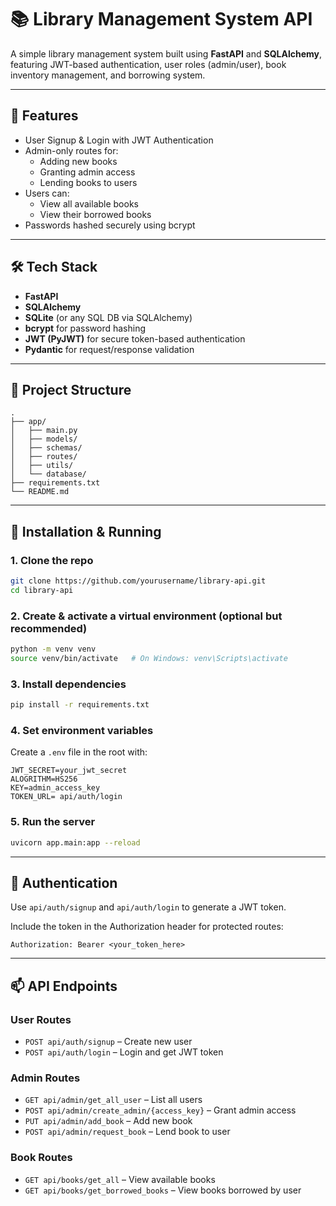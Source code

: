 # 📚 Library Management System API

A simple library management system built using **FastAPI** and **SQLAlchemy**, featuring JWT-based authentication, user roles (admin/user), book inventory management, and borrowing system.

---

## 🚀 Features

- User Signup & Login with JWT Authentication
- Admin-only routes for:
  - Adding new books
  - Granting admin access
  - Lending books to users
- Users can:
  - View all available books
  - View their borrowed books
- Passwords hashed securely using bcrypt

---

## 🛠 Tech Stack

- **FastAPI**
- **SQLAlchemy**
- **SQLite** (or any SQL DB via SQLAlchemy)
- **bcrypt** for password hashing
- **JWT (PyJWT)** for secure token-based authentication
- **Pydantic** for request/response validation

---

## 📂 Project Structure

```
.
├── app/
│   ├── main.py
│   ├── models/
│   ├── schemas/
│   ├── routes/
│   ├── utils/
│   └── database/
├── requirements.txt
└── README.md
```

---

## 🧪 Installation & Running

### 1. Clone the repo

```bash
git clone https://github.com/yourusername/library-api.git
cd library-api
```

### 2. Create & activate a virtual environment (optional but recommended)

```bash
python -m venv venv
source venv/bin/activate   # On Windows: venv\Scripts\activate
```

### 3. Install dependencies

```bash
pip install -r requirements.txt
```

### 4. Set environment variables

Create a `.env` file in the root with:

```env
JWT_SECRET=your_jwt_secret
ALOGRITHM=HS256
KEY=admin_access_key
TOKEN_URL= api/auth/login
```

### 5. Run the server

```bash
uvicorn app.main:app --reload
```

---

## 🔐 Authentication

Use `api/auth/signup` and `api/auth/login` to generate a JWT token.

Include the token in the Authorization header for protected routes:

```http
Authorization: Bearer <your_token_here>
```

---

## 📫 API Endpoints

### User Routes

- `POST api/auth/signup` – Create new user  
- `POST api/auth/login` – Login and get JWT token

### Admin Routes

- `GET api/admin/get_all_user` – List all users  
- `POST api/admin/create_admin/{access_key}` – Grant admin access  
- `PUT api/admin/add_book` – Add new book  
- `POST api/admin/request_book` – Lend book to user

### Book Routes

- `GET api/books/get_all` – View available books  
- `GET api/books/get_borrowed_books` – View books borrowed by user
